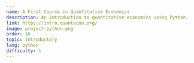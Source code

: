 ```yaml
---
name: A First Course in Quantitative Economics
description: An introduction to quantitative economics using Python.
link: https://intro.quantecon.org/
image: project-python.png
order: 16
topic: Introductory
lang: python
difficulty: 1
---
```

